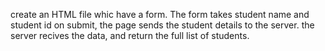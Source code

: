 create an HTML file whic have a form.
The form takes student name and student id
on submit, the page sends the student details to the server. the server recives the data, and return the full list of students.